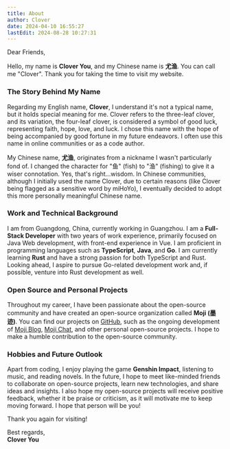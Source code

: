 ```yaml
---
title: About
author: Clover
date: 2024-04-10 16:55:27
lastEdit: 2024-08-28 10:27:31
---
```


Dear Friends,

Hello, my name is **Clover You**, and my Chinese name is **尤渔**. You can call me "Clover". Thank you for taking the time to visit my website.

### The Story Behind My Name

Regarding my English name, **Clover**, I understand it's not a typical name, but it holds special meaning for me. Clover refers to the three-leaf clover, and its variation, the four-leaf clover, is considered a symbol of good luck, representing faith, hope, love, and luck. I chose this name with the hope of being accompanied by good fortune in my future endeavors. I often use this name in online communities or as a code author.

My Chinese name, **尤渔**, originates from a nickname I wasn't particularly fond of. I changed the character for "鱼" (fish) to "渔" (fishing) to give it a wiser connotation. Yes, that's right...wisdom. In Chinese communities, although I initially used the name Clover, due to certain reasons (like Clover being flagged as a sensitive word by miHoYo), I eventually decided to adopt this more personally meaningful Chinese name.

### Work and Technical Background

I am from Guangdong, China, currently working in Guangzhou. I am a **Full-Stack Developer** with two years of work experience, primarily focused on Java Web development, with front-end experience in Vue. I am proficient in programming languages such as **TypeScript**, **Java**, and **Go**. I am currently learning **Rust** and have a strong passion for both TypeScript and Rust. Looking ahead, I aspire to pursue Go-related development work and, if possible, venture into Rust development as well.

### Open Source and Personal Projects

Throughout my career, I have been passionate about the open-source community and have created an open-source organization called **Moji (墨迹)**. You can find our projects on [GitHub](https://github.com/moji-open-source), such as the ongoing development of [Moji Blog](https://github.com/moji-open-source/moji-blog), [Moji Chat](https://github.com/moji-open-source/MojiChat), and other personal open-source projects. I hope to make a humble contribution to the open-source community.

### Hobbies and Future Outlook

Apart from coding, I enjoy playing the game **Genshin Impact**, listening to music, and reading novels. In the future, I hope to meet like-minded friends to collaborate on open-source projects, learn new technologies, and share ideas and insights. I also hope my open-source projects will receive positive feedback, whether it be praise or criticism, as it will motivate me to keep moving forward. I hope that person will be you!

Thank you again for visiting!

Best regards,  
**Clover You**

<!-- 
---
您好，我叫 **Clover You**，中文名是 **尤渔**。感谢您抽出宝贵的时间来浏览我的网站。

### 关于我的名字故事

关于我的英文名 **Clover**，我知道它通常不是一个人名，但对我而言，它具有特别的意义。Clover 是三叶草的英文名，而三叶草的变异体——四叶草，被认为是幸运的象征，分别代表信仰、希望、爱和幸运。我选择这个名字，希望能在未来的人生道路上，与幸运相伴。我通常在外网社区或作为代码 author 使用这个名字。

我的中文名 **尤渔**，则源自一个我不太喜欢的外号，我将“鱼”改成了“渔”这样显得我比较...智慧...嗯没错...智慧。在中文社区，虽然我最初也使用过 Clover 这个名字，但由于某些原因（例如 Clover 在米哈游被列为敏感词），我最终决定采用这个更具个人特色的中文名。

### 工作与技术背景

我来自中国广东，目前在广州市工作。我是一名 **全栈开发工程师**，拥有两年工作经验，主要从事 Java Web 相关工作，并在前端使用 Vue。我熟悉 **TypeScript**、**Java** 和 **Go** 等编程语言，目前正在学习 **Rust**，并对它和 TypeScript 十分喜爱。展望未来，我希望能够从事 Go 相关开发工作，如果可能的话，我也希望能够涉足 Rust 的开发领域。

### 开源与个人项目

在我职业生涯中，我对开源社区充满热情，并创建了一个名为 **Moji (墨迹)** 的开源组织。你可以在 [GitHub](https://github.com/moji-open-source) 上找到我们的项目，例如正在开发中的 [Moji Blog](https://github.com/moji-open-source/moji-blog) 和 [Moji Chat](https://github.com/moji-open-source/MojiChat)，以及其他一些个人开源项目。我希望能为开源社区贡献一些微不足道的力量。

### 业余爱好与未来展望

除了编程之外，我还喜欢玩游戏 **原神**、音乐和阅读小说。在未来，我希望能遇到一些志同道合的朋友，一起参与开源项目、学习新技术，并分享彼此的想法和见解。同时，我也希望我的开源项目能够获得正向的反馈，无论是赞美还是批评，都将是我前进的动力。那个人，我希望是你!

再次感谢您的到访！

祝好，
**Clover You** -->
